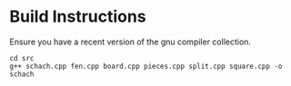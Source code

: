 # Build Instructions

Ensure you have a recent version of the gnu compiler collection.

```
cd src
g++ schach.cpp fen.cpp board.cpp pieces.cpp split.cpp square.cpp -o schach
```

